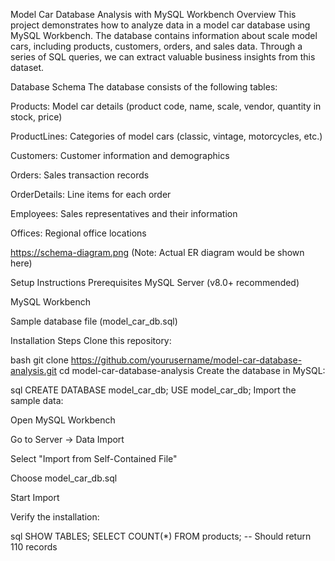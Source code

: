 Model Car Database Analysis with MySQL Workbench
Overview
This project demonstrates how to analyze data in a model car database using MySQL Workbench. The database contains information about scale model cars, including products, customers, orders, and sales data. Through a series of SQL queries, we can extract valuable business insights from this dataset.

Database Schema
The database consists of the following tables:

Products: Model car details (product code, name, scale, vendor, quantity in stock, price)

ProductLines: Categories of model cars (classic, vintage, motorcycles, etc.)

Customers: Customer information and demographics

Orders: Sales transaction records

OrderDetails: Line items for each order

Employees: Sales representatives and their information

Offices: Regional office locations

https://schema-diagram.png (Note: Actual ER diagram would be shown here)

Setup Instructions
Prerequisites
MySQL Server (v8.0+ recommended)

MySQL Workbench

Sample database file (model_car_db.sql)

Installation Steps
Clone this repository:

bash
git clone https://github.com/yourusername/model-car-database-analysis.git
cd model-car-database-analysis
Create the database in MySQL:

sql
CREATE DATABASE model_car_db;
USE model_car_db;
Import the sample data:

Open MySQL Workbench

Go to Server → Data Import

Select "Import from Self-Contained File"

Choose model_car_db.sql

Start Import

Verify the installation:

sql
SHOW TABLES;
SELECT COUNT(*) FROM products;  -- Should return 110 records
